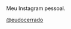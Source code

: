 <html lang="en-US">
  <head>
    <meta charset="UTF-8">
    <!-- Begin Jekyll SEO tag v2.7.1 -->
<title>eu</title>
<meta name="generator" content="Jekyll v3.9.0" />
<meta property="og:title" content="eudocerrado" />
<meta property="og:locale" content="en_US" />
<link rel="canonical" href="https://eudocerrado.github.io/eudocerrado/" />
<meta property="og:url" content="https://eudocerrado.github.io/eudocerrado/" />
<meta property="og:site_name" content="site" />
<meta name="twitter:card" content="summary" />
<meta property="twitter:title" content="site" />
<script type="application/ld+json">
{"url":"https://eudocerrado.github.io/site/","@type":"WebSite","headline":"eudocerrado","name":"eudocerrado","@context":"https://schema.org"}</script>
<!-- End Jekyll SEO tag -->

   <meta name="viewport" content="width=device-width, initial-scale=1">
    <link href="https://cdn.jsdelivr.net/npm/bootstrap@5.0.0-beta2/dist/css/bootstrap.min.css" rel="stylesheet" integrity="sha384-BmbxuPwQa2lc/FVzBcNJ7UAyJxM6wuqIj61tLrc4wSX0szH/Ev+nYRRuWlolflfl" crossorigin="anonymous">
    <script src="https://cdn.jsdelivr.net/npm/bootstrap@5.0.0-beta2/dist/js/bootstrap.bundle.min.js" integrity="sha384-b5kHyXgcpbZJO/tY9Ul7kGkf1S0CWuKcCD38l8YkeH8z8QjE0GmW1gYU5S9FOnJ0" crossorigin="anonymous"></script>
   <link rel="stylesheet" type="text/css" href="style.css" />
   
  </head>
  
  <body>
  
  
  
  <div class="card" style="width: 18rem;">
  <div class="card-body">
    <h5 class="card-title"></h5>
    <p class="card-text">Meu Instagram pessoal.</p>
    <a href="https://www.instagram.com/eudocerrado/" class="btn btn-primary">@eudocerrado</a>
  </div>
</div>
  
  
  </body>


  <footer class="site-footer">
   
   
  </footer>
    

    
 
</html>

